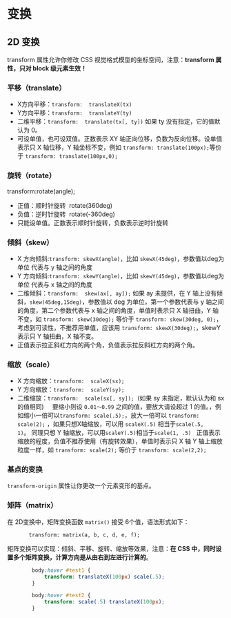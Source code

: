 # 变换

## 2D 变换

transform 属性允许你修改 CSS 视觉格式模型的坐标空间，注意：**transform 属性，只对 block 级元素生效！**
 
### 平移（translate）

- X方向平移：`transform:  translateX(tx)`
- Y方向平移：`transform:  translateY(ty)`
- 二维平移：`transform:  translate(tx[, ty])` 如果 ty 没有指定，它的值默认为 0。
- 可设单值，也可设双值。正数表示 XY 轴正向位移，负数为反向位移。设单值表示只 X 轴位移，Y 轴坐标不变，例如 `transform: translate(100px);`等价于 `transform: translate(100px,0);`

### 旋转（rotate）

transform:rotate(angle);   

- 正值：顺时针旋转  rotate(360deg)
- 负值：逆时针旋转  rotate(-360deg)
- 只能设单值。正数表示顺时针旋转，负数表示逆时针旋转

### 倾斜（skew）

- X 方向倾斜:`transform: skewX(angle)`，比如 `skewX(45deg)`，参数值以deg为单位 代表与 y 轴之间的角度
- Y 方向倾斜:`transform: skewY(angle)`，比如 `skewY(45deg)`，参数值以deg为单位 代表与 x 轴之间的角度
- 二维倾斜：`transform:  skew(ax[, ay]);` 如果 ay 未提供，在 Y 轴上没有倾斜，`skew(45deg,15deg)`，参数值以 deg 为单位，第一个参数代表与 y 轴之间的角度，第二个参数代表与 x 轴之间的角度，单值时表示只 X 轴扭曲，Y 轴不变，如 `transform: skew(30deg);` 等价于 `transform: skew(30deg, 0);`，考虑到可读性，不推荐用单值，应该用 `transform: skewX(30deg);`，skewY 表示只 Y 轴扭曲，X 轴不变。
- 正值表示拉正斜杠方向的两个角，负值表示拉反斜杠方向的两个角。
 
### 缩放（scale）

- X 方向缩放：`transform:  scaleX(sx);`
- Y 方向缩放：`transform:  scaleY(sy);`
- 二维缩放：`transform:  scale(sx[, sy]);`  (如果 sy 未指定，默认认为和 sx 的值相同)  
 
要缩小则设 `0.01～0.99` 之间的值，要放大请设超过 1 的值。，例如缩小一倍可以`transform: scale(.5);`，放大一倍可以 `transform: scale(2);`
，如果只想X轴缩放，可以用 `scaleX(.5)` 相当于`scale(.5, 1)`。 同理只想 Y 轴缩放，可以用`scaleY(.5)`相当于`scale(1, .5)`
 
正值表示缩放的程度，负值不推荐使用（有旋转效果），单值时表示只 X 轴 Y 轴上缩放粒度一样，如 `transform: scale(2);` 等价于 `transform: scale(2,2);`
 
### 基点的变换

`transform-origin` 属性让你更改一个元素变形的基点。
 
### 矩阵（matrix）

在 2D变换中，矩阵变换函数 `matrix()` 接受 6个值，语法形式如下：

```
       transform: matrix(a, b, c, d, e, f);       
```

矩阵变换可以实现：倾斜、平移、旋转、缩放等效果，注意：**在 CSS 中，同时设置多个矩阵变换，计算方向是从由右到左进行计算的**。

```css
        body:hover #test1 {
            transform: translateX(100px) scale(.5);
        }

        body:hover #test2 {
            transform: scale(.5) translateX(100px);
        }
```